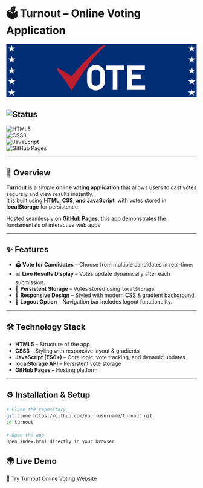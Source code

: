 # 🗳️ Turnout – Online Voting Application 


<p align="center">
  <img src="img/turnout.jpg" alt="Turnout Logo" width="800"/>
</p>

![Status](https://img.shields.io/badge/Status-Live-brightgreen?style=for-the-badge&logo=github&logoColor=white) 
---
![HTML5](https://img.shields.io/badge/HTML5-orange?style=for-the-badge&logo=html5&logoColor=white)  
![CSS3](https://img.shields.io/badge/CSS3-blue?style=for-the-badge&logo=css3&logoColor=white)  
![JavaScript](https://img.shields.io/badge/JavaScript-ES6+-yellow?style=for-the-badge&logo=javascript&logoColor=yellow)  
![GitHub Pages](https://img.shields.io/badge/Deployed%20on-GitHub%20Pages-white?style=for-the-badge&logo=githubpages&logoColor=white)  

---

## 🚀 Overview  
**Turnout** is a simple **online voting application** that allows users to cast votes securely and view results instantly.  
It is built using **HTML, CSS, and JavaScript**, with votes stored in **localStorage** for persistence.  

Hosted seamlessly on **GitHub Pages**, this app demonstrates the fundamentals of interactive web apps.  

---

## ✨ Features  

- 🗳️ **Vote for Candidates** – Choose from multiple candidates in real-time.  
- 📊 **Live Results Display** – Votes update dynamically after each submission.  
- 💾 **Persistent Storage** – Votes stored using `localStorage`.  
- 🎨 **Responsive Design** – Styled with modern CSS & gradient background.  
- 🔐 **Logout Option** – Navigation bar includes logout functionality.  

---

## 🛠️ Technology Stack  

- **HTML5** – Structure of the app  
- **CSS3** – Styling with responsive layout & gradients  
- **JavaScript (ES6+)** – Core logic, vote tracking, and dynamic updates  
- **localStorage API** – Persistent vote storage  
- **GitHub Pages** – Hosting platform  

---

## ⚙️ Installation & Setup  

```bash
# Clone the repository
git clone https://github.com/your-username/turnout.git
cd turnout

# Open the app
Open index.html directly in your browser
```
## 🌍 Live Demo  

🔗 [Try Turnout Online Voting Website](https://dhanushkumarms.github.io/turnout/)
